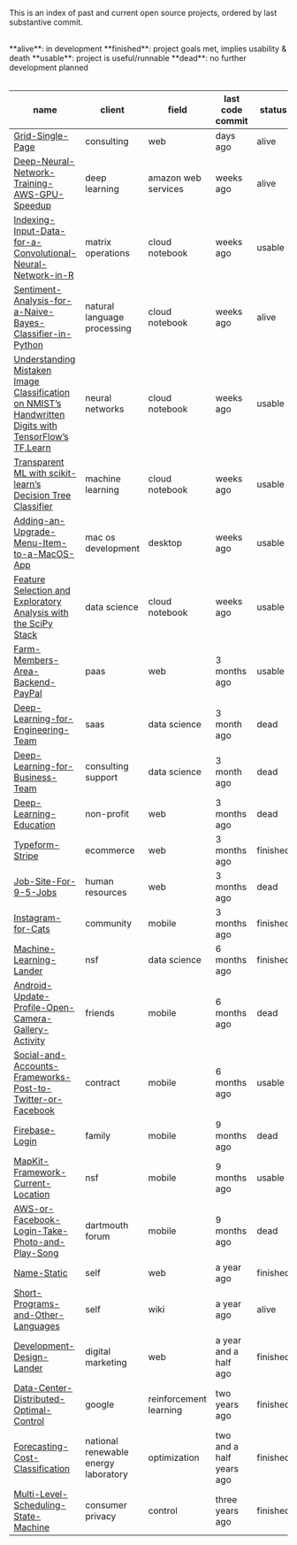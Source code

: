 This is an index of past and current open source projects, ordered by last substantive commit.

<br>
**alive**: in development  
**finished**: project goals met, implies usability & death  
**usable**: project is useful/runnable  
**dead**: no further development planned
<br><br>

| name | client | field | last code commit | status | time in development | 
| ---- | --------- | ---- | -------------- | ---- |---- |
| [Grid-Single-Page](https://github.com/SamPutnam/Grid-Single-Page) | consulting | web | days ago | alive | months |
| [Deep-Neural-Network-Training-AWS-GPU-Speedup ](https://research.vahula.com/dl-on-an-aws-gpu-d136342ea9d2#.11zac6xyh) | deep learning | amazon web services | weeks ago | alive | weeks |
| [Indexing-Input-Data-for-a-Convolutional-Neural-Network-in-R](https://samputnam.quora.com/Indexing-Input-Data-for-a-Convolutional-Neural-Network-in-R) | matrix operations | cloud notebook | weeks ago | usable | a week |
| [Sentiment-Analysis-for-a-Naive-Bayes-Classifier-in-Python](https://samputnam.quora.com/Sentiment-Analysis-of-WSJ-and-NYT-Front-Page-Presidential-Headlines-for-a-Naive-Bayes-Classifier-in-Python) | natural language processing | cloud notebook | weeks ago | alive | weeks |
| [Understanding Mistaken Image Classification on NMIST’s Handwritten Digits with TensorFlow’s TF.Learn](https://research.vahula.com/classifying-images-of-nmist-handwritten-digits-with-tensorflows-tf-learn-9309e3841d85#.j8o0mqx5z) | neural networks | cloud notebook | weeks ago | usable | days |
| [Transparent ML with scikit-learn’s Decision Tree Classifier](https://research.vahula.com/scikit-learns-decision-tree-classifier-698ddbb05b#.qtn5hbv91) | machine learning | cloud notebook | weeks ago | usable | hours |
| [Adding-an-Upgrade-Menu-Item-to-a-MacOS-App](https://samputnam.quora.com/Adding-an-%E2%80%9CUpgrade%E2%80%9D-Menu-Item-to-a-MacOS-App) | mac os development | desktop | weeks ago | usable | hours |
| [Feature Selection and Exploratory Analysis with the SciPy Stack](https://research.vahula.com/using-the-scipy-stack-for-exploratory-analysis-1327717d9656#.5yi0omnmi) | data science | cloud notebook | weeks ago | usable | hours |
| [Farm-Members-Area-Backend-PayPal](https://github.com/samputnam/Farm-Members-Area-Backend-PayPal) | paas | web | 3 months ago | usable | weeks |
|[Deep-Learning-for-Engineering-Team](https://github.com/samputnam/Deep-Learning-for-Engineering-Team) | saas | data science | 3 month ago | dead | weeks |
|[Deep-Learning-for-Business-Team](https://github.com/samputnam/Deep-Learning-for-Business-Team) | consulting support | data science | 3 month ago | dead | days |
| [Deep-Learning-Education](https://github.com/samputnam/Deep-Learning-Education) | non-profit  | web | 3 months ago | dead | days |
| [Typeform-Stripe](https://github.com/samputnam/Typeform-Stripe) | ecommerce | web | 3 months ago | finished | days |
| [Job-Site-For-9-5-Jobs](https://github.com/samputnam/Job-Site-For-9-5-Jobs) | human resources | web | 3 months ago | dead | weeks |
| [Instagram-for-Cats](https://github.com/samputnam/Instagram-for-Cats) | community | mobile | 3 months ago | finished | months |
| [Machine-Learning-Lander](https://github.com/SamPutnam/Machine-Learning-Lander) | nsf | data science | 6 months ago | finished | months |
| [Android-Update-Profile-Open-Camera-Gallery-Activity](https://github.com/samputnam/Android-Update-Profile-Open-Camera-Gallery-Activity) | friends | mobile | 6 months ago | dead | weeks |
| [Social-and-Accounts-Frameworks-Post-to-Twitter-or-Facebook](https://github.com/samputnam/Social-and-Accounts-Frameworks-Post-to-Twitter-or-Facebook) | contract | mobile | 6 months ago | usable | weeks |
| [Firebase-Login](https://github.com/samputnam/Firebase-Login) | family | mobile | 9 months ago | dead | days |
| [MapKit-Framework-Current-Location](https://github.com/Dartmouth-entrepreneurial-network/MapKit-Current-Location) | nsf | mobile | 9 months ago | usable | days |
| [AWS-or-Facebook-Login-Take-Photo-and-Play-Song](https://github.com/Dartmouth-entrepreneurial-network/AWS-or-Facebook-Login-Take-Photo-and-Play-Song) | dartmouth forum | mobile | 9 months ago | dead | weeks |
| [Name-Static](https://github.com/SamPutnam/Name-Static) | self | web | a year ago | finished | months |
| [Short-Programs-and-Other-Languages](https://github.com/SamPutnam/Short-Programs-and-Other-Languages) | self | wiki | a year ago | alive | days |
| [Development-Design-Lander](https://github.com/SamPutnam/Development-Design-Lander) | digital marketing | web | a year and a half ago | finished | days |
| [Data-Center-Distributed-Optimal-Control](https://github.com/SamPutnam/Data-Center-Distributed-Optimal-Control) | google | reinforcement learning | two years ago | finished | months |
| [Forecasting-Cost-Classification](https://github.com/SamPutnam/Forecasting-Cost-Classification) | national renewable energy laboratory | optimization | two and a half years ago | finished | months |
| [Multi-Level-Scheduling-State-Machine](https://github.com/SamPutnam/Multi-Level-Scheduling-State-Machine) | consumer privacy | control | three years ago | finished | months |




